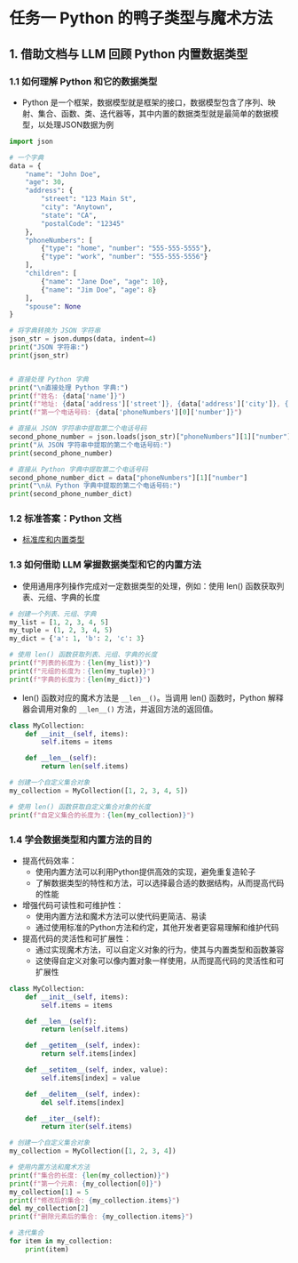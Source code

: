 # 任务一 Python 的鸭子类型与魔术方法
## 1. 借助文档与 LLM 回顾 Python 内置数据类型
### 1.1 如何理解 Python 和它的数据类型
- Python 是一个框架，数据模型就是框架的接口，数据模型包含了序列、映射、集合、函数、类、迭代器等，其中内置的数据类型就是最简单的数据模型，以处理JSON数据为例
```Python
import json

# 一个字典
data = {
    "name": "John Doe",
    "age": 30,
    "address": {
        "street": "123 Main St",
        "city": "Anytown",
        "state": "CA",
        "postalCode": "12345"
    },
    "phoneNumbers": [
        {"type": "home", "number": "555-555-5555"},
        {"type": "work", "number": "555-555-5556"}
    ],
    "children": [
        {"name": "Jane Doe", "age": 10},
        {"name": "Jim Doe", "age": 8}
    ],
    "spouse": None
}

# 将字典转换为 JSON 字符串
json_str = json.dumps(data, indent=4)
print("JSON 字符串:")
print(json_str)


# 直接处理 Python 字典
print("\n直接处理 Python 字典:")
print(f"姓名: {data['name']}")
print(f"地址: {data['address']['street']}, {data['address']['city']}, {data['address']['state']} {data['address']['postalCode']}")
print(f"第一个电话号码: {data['phoneNumbers'][0]['number']}")

# 直接从 JSON 字符串中提取第二个电话号码
second_phone_number = json.loads(json_str)["phoneNumbers"][1]["number"]
print("从 JSON 字符串中提取的第二个电话号码:")
print(second_phone_number)

# 直接从 Python 字典中提取第二个电话号码
second_phone_number_dict = data["phoneNumbers"][1]["number"]
print("\n从 Python 字典中提取的第二个电话号码:")
print(second_phone_number_dict)
```

### 1.2 标准答案：Python 文档
- [标准库和内置类型](https://docs.python.org/zh-cn/3.10/library/index.html#library-index)

### 1.3 如何借助 LLM 掌握数据类型和它的内置方法
- 使用通用序列操作完成对一定数据类型的处理，例如：使用 len() 函数获取列表、元组、字典的长度
```Python
# 创建一个列表、元组、字典
my_list = [1, 2, 3, 4, 5]
my_tuple = (1, 2, 3, 4, 5)
my_dict = {'a': 1, 'b': 2, 'c': 3}

# 使用 len() 函数获取列表、元组、字典的长度
print(f"列表的长度为：{len(my_list)}")
print(f"元组的长度为：{len(my_tuple)}")
print(f"字典的长度为：{len(my_dict)}")  
```
- len() 函数对应的魔术方法是 `__len__()`。当调用 len() 函数时，Python 解释器会调用对象的 `__len__()` 方法，并返回方法的返回值。
```Python
class MyCollection:
    def __init__(self, items):
        self.items = items

    def __len__(self):
        return len(self.items)

# 创建一个自定义集合对象
my_collection = MyCollection([1, 2, 3, 4, 5])

# 使用 len() 函数获取自定义集合对象的长度
print(f"自定义集合的长度为：{len(my_collection)}")
```

### 1.4 学会数据类型和内置方法的目的
- 提高代码效率：
    - 使用内置方法可以利用Python提供高效的实现，避免重复造轮子
    - 了解数据类型的特性和方法，可以选择最合适的数据结构，从而提高代码的性能
- 增强代码可读性和可维护性：
    - 使用内置方法和魔术方法可以使代码更简洁、易读
    - 通过使用标准的Python方法和约定，其他开发者更容易理解和维护代码
- 提高代码的灵活性和可扩展性：
    - 通过实现魔术方法，可以自定义对象的行为，使其与内置类型和函数兼容
    - 这使得自定义对象可以像内置对象一样使用，从而提高代码的灵活性和可扩展性
```Python
class MyCollection:
    def __init__(self, items):
        self.items = items

    def __len__(self):
        return len(self.items)

    def __getitem__(self, index):
        return self.items[index]

    def __setitem__(self, index, value):
        self.items[index] = value

    def __delitem__(self, index):
        del self.items[index]

    def __iter__(self):
        return iter(self.items)

# 创建一个自定义集合对象
my_collection = MyCollection([1, 2, 3, 4])

# 使用内置方法和魔术方法
print(f"集合的长度: {len(my_collection)}")
print(f"第一个元素: {my_collection[0]}")
my_collection[1] = 5
print(f"修改后的集合: {my_collection.items}")
del my_collection[2]
print(f"删除元素后的集合: {my_collection.items}")

# 迭代集合
for item in my_collection:
    print(item)
```
